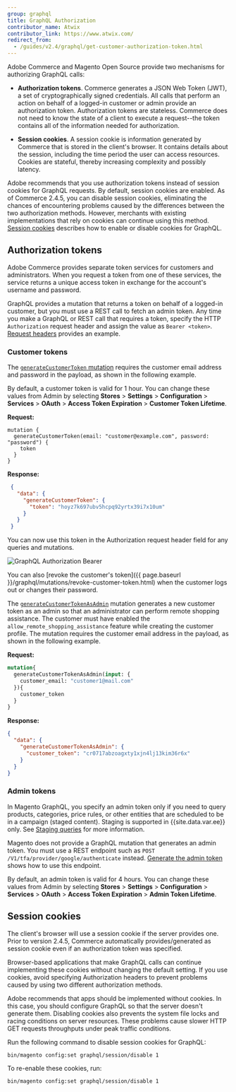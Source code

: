 ```yaml
---
group: graphql
title: GraphQL Authorization
contributor_name: Atwix
contributor_link: https://www.atwix.com/
redirect_from:
  - /guides/v2.4/graphql/get-customer-authorization-token.html
---
```


Adobe Commerce and Magento Open Source provide two mechanisms for authorizing GraphQL calls:

*  **Authorization tokens**. Commerce generates a JSON Web Token (JWT), a set of cryptographically signed credentials. All calls that perform an action on behalf of a logged-in customer or admin provide an authorization token. Authorization tokens are stateless. Commerce does not need to know the state of a client to execute a request--the token contains all of the information needed for authorization.

*  **Session cookies**. A session cookie is information generated by Commerce that is stored in the client's browser. It contains details about the session, including the time period the user can access resources. Cookies are stateful, thereby increasing complexity and possibly latency.

Adobe recommends that you use authorization tokens instead of session cookies for GraphQL requests. By default, session cookies are enabled. As of Commerce 2.4.5, you can disable session cookies, eliminating the chances of encountering problems caused by the differences between the two authorization methods. However, merchants with existing implementations that rely on cookies can continue using this method. [Session cookies](#Session-cookies) describes how to enable or disable cookies for GraphQL.

## Authorization tokens

Adobe Commerce provides separate token services for customers and administrators. When you request a token from one of these services, the service returns a unique access token in exchange for the account's username and password.

GraphQL provides a mutation that returns a token on behalf of a logged-in customer, but you must use a REST call to fetch an admin token. Any time you make a GraphQL or REST call that requires a token, specify the HTTP `Authorization` request header and assign the value as `Bearer <token>`. [Request headers]({{page.baseurl}}/graphql/send-request.html#headers) provides an example.

### Customer tokens

The [`generateCustomerToken` mutation]({{page.baseurl}}/graphql/mutations/generate-customer-token.html) requires the customer email address and password in the payload, as shown in the following example.

By default, a customer token is valid for 1 hour. You can change these values from Admin by selecting **Stores** > **Settings** > **Configuration** > **Services** > **OAuth** > **Access Token Expiration** > **Customer Token Lifetime**.

**Request:**

```text
mutation {
  generateCustomerToken(email: "customer@example.com", password: "password") {
    token
  }
}
```

**Response:**

```json
 {
   "data": {
     "generateCustomerToken": {
       "token": "hoyz7k697ubv5hcpq92yrtx39i7x10um"
     }
   }
 }
```

You can now use this token in the Authorization request header field for any queries and mutations.

![GraphQL Authorization Bearer]({{site.baseurl}}/common/images/graphql/graphql-authorization.png)

You can also [revoke the customer's token]({{ page.baseurl }}/graphql/mutations/revoke-customer-token.html) when the customer logs out or changes their password.

The [`generateCustomerTokenAsAdmin`]({{page.baseurl}}/graphql/mutations/generate-customer-token-as-admin.html) mutation generates a new customer token as an admin so that an administrator can perform remote shopping assistance.
The customer must have enabled the `allow_remote_shopping_assistance` feature while creating the customer profile. The mutation requires the customer email address in the payload, as shown in the following example.

**Request:**

```graphql
mutation{
  generateCustomerTokenAsAdmin(input: {
    customer_email: "customer1@mail.com"
  }){
    customer_token
  }
}
```

**Response:**

```json
{
  "data": {
    "generateCustomerTokenAsAdmin": {
      "customer_token": "cr0717abzoagxty1xjn4lj13kim36r6x"
    }
  }
}
```

### Admin tokens

In Magento GraphQL, you specify an admin token only if you need to query products, categories, price rules, or other entities that are scheduled to be in a campaign (staged content). Staging is supported in {{site.data.var.ee}} only. See [Staging queries]({{page.baseurl}}/graphql/queries/index.html#staging) for more information.

Magento does not provide a GraphQL mutation that generates an admin token. You must use a REST endpoint such as `POST /V1/tfa/provider/google/authenticate` instead. [Generate the admin token]({{page.baseurl}}/rest/tutorials/prerequisite-tasks/create-admin-token.html) shows how to use this endpoint.

By default, an admin token is valid for 4 hours. You can change these values from Admin by selecting **Stores** > **Settings** > **Configuration** > **Services** > **OAuth** > **Access Token Expiration** > **Admin Token Lifetime**.

## Session cookies

The client's browser will use a session cookie if the server provides one. Prior to version 2.4.5, Commerce automatically provides/generated as session cookie even if an authorization token was specified.

Browser-based applications that make GraphQL calls can continue implementing these cookies without changing the default setting. If you use cookies, avoid specifying Authorization headers to prevent problems caused by using two different authorization methods.

Adobe recommends that apps should be implemented without cookies. In this case, you should configure GraphQL so that the server doesn't generate them. Disabling cookies also prevents the system file locks and racing conditions on server resources. These problems cause slower HTTP GET requests throughputs under peak traffic conditions.

Run the following command to disable session cookies for GraphQL:

`bin/magento config:set graphql/session/disable 1`

To re-enable these cookies, run:

`bin/magento config:set graphql/session/disable 1`
